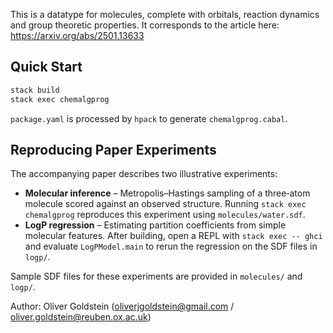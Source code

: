 This is a datatype for molecules, complete with orbitals, reaction dynamics and group theoretic properties. It corresponds to the article here: https://arxiv.org/abs/2501.13633

## Quick Start

```bash
stack build
stack exec chemalgprog
```

`package.yaml` is processed by `hpack` to generate `chemalgprog.cabal`.

## Reproducing Paper Experiments

The accompanying paper describes two illustrative experiments:

- **Molecular inference** – Metropolis–Hastings sampling of a three‑atom molecule scored against an observed structure. Running `stack exec chemalgprog` reproduces this experiment using `molecules/water.sdf`.
- **LogP regression** – Estimating partition coefficients from simple molecular features. After building, open a REPL with `stack exec -- ghci` and evaluate `LogPModel.main` to rerun the regression on the SDF files in `logp/`.

Sample SDF files for these experiments are provided in `molecules/` and `logp/`.

Author: Oliver Goldstein (oliverjgoldstein@gmail.com / oliver.goldstein@reuben.ox.ac.uk)
